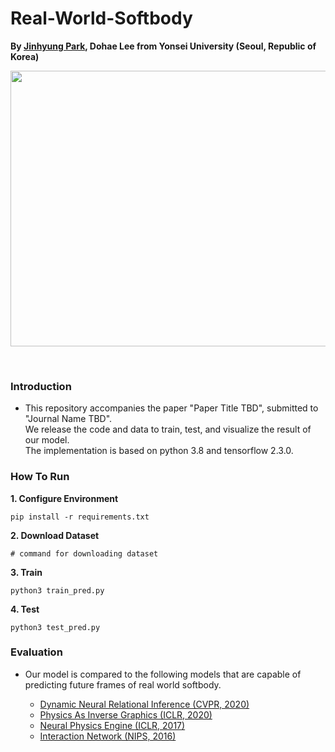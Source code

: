 # Real-World-Softbody

**By <a href="http://github.com/jinhyung426/" target="_blank">Jinhyung Park</a>, Dohae Lee from Yonsei University (Seoul, Republic of Korea)**

<p align="center">
  <img width="912" height="441" src="https://github.com/cgna-soft/Real-World-Softbody/blob/main/utils/teaser.jpg">
</p>
<br/>


### Introduction
- This repository accompanies the paper "Paper Title TBD", submitted to "Journal Name TBD".<br/>
  We release the code and data to train, test, and visualize the result of our model.<br/>
  The implementation is based on python 3.8 and tensorflow 2.3.0. <br/>

### How To Run
**1. Configure Environment**


    pip install -r requirements.txt
   
**2. Download Dataset**
    
    # command for downloading dataset

**3. Train**


    python3 train_pred.py

**4. Test**


    python3 test_pred.py

### Evaluation
- Our model is compared to the following models that are capable of predicting future frames of real world softbody.<br/>

   -  <a href="https://github.com/cgraber/cvpr_dNRI" target="_blank">Dynamic Neural Relational Inference (CVPR, 2020)</a>   
   -  <a href="https://github.com/seuqaj114/paig" target="_blank">Physics As Inverse Graphics (ICLR, 2020)</a>
   -  <a href="https://github.com/mbchang/dynamics" target="_blank">Neural Physics Engine (ICLR, 2017)</a>
   -  <a href="https://github.com/jinhyung426/Interaction-networks_tensorflow" target="_blank">Interaction Network (NIPS, 2016)</a>
